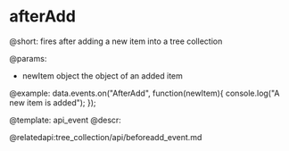 afterAdd
=============

@short: fires after adding a new item into a tree collection
	
@params:
- newItem		object			the object of an added item


@example:
data.events.on("AfterAdd", function(newItem){
	console.log("A new item is added");
});


@template:	api_event
@descr:



@relatedapi:tree_collection/api/beforeadd_event.md


